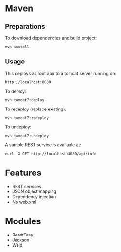 # Maven
## Preparations

To download dependencies and build project:

    mvn install
    
## Usage

This deploys as root app to a tomcat server running on:

	http://localhost:8080
	
To deploy:

    mvn tomcat7:deploy
    
To redeploy (replace existing):

    mvn tomcat7:redeploy
    
To undeploy:

    mvn tomcat7:undeploy
    
A sample REST service is available at:

	curl -X GET http://localhost:8080/api/info
	
# Features

* REST services
* JSON object mapping
* Dependency injection
* No web.xml

# Modules

* ReastEasy 
* Jackson
* Weld
